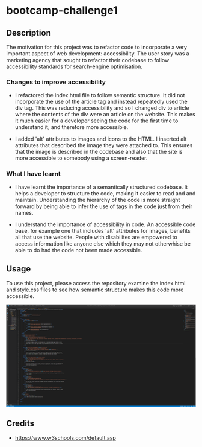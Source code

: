 # bootcamp-challenge1

## Description 
The motivation for this project was to refactor code to incorporate a very important aspect of web development: accessibility. The user story was a marketing agency that sought to refactor their codebase to follow accessibility standards for search-engine optimisation. 

### Changes to improve accessibility

* I refactored the index.html file to follow semantic structure. It did not incorporate the use of the article tag and instead repeatedly used the div tag. This was reducing accessibility and so I changed div to article where the contents of the div were an article on the website. This makes it much easier for a developer seeing the code for the first time to understand it, and therefore more accessible. 

* I added 'alt' attributes to images and icons to the HTML. I inserted alt attributes that described the image they were attached to. This ensures that the image is described in the codebase and also that the site is more accessible to somebody using a screen-reader.  

### What I have learnt 

* I have learnt the importance of a semantically structured codebase. It helps a developer to structure the code, making it easier to read and and maintain. Understanding the hierarchy of the code is more straight forward by being able to infer the use of tags in the code just from their names. 

* I understand the importance of accessibility in code. An accessible code base, for example one that includes 'alt' attributes for images, benefits all that use the website. People with disabilites are empowered to access information like anyone else which they may not otherwhise be able to do had the code not been made accessible. 

## Usage 
To use this project, please access the repository examine the index.html and style.css files to see how semantic structure makes this code more accessible. 

![Image of HTML code with semantic structure](assets/screenshot-readme.png)

## Credits 

* https://www.w3schools.com/default.asp



